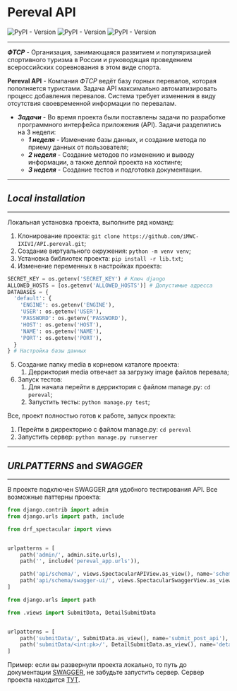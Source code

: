 # Pereval API
![PyPI - Version](https://img.shields.io/pypi/v/Django?label=django)
![PyPI - Version](https://img.shields.io/pypi/v/djangorestframework?label=DRF)
![PyPI - Version](https://img.shields.io/pypi/v/drf-spectacular?label=drf-pectacular)
___
___ФТСР___ - Организация, занимающаяся развитием и популяризацией спортивного туризма в России и 
руководящая проведением всероссийских соревнования в этом виде спорта.

__Pereval API__ - Компания _ФТСР_ ведёт базу горных перевалов, которая пополняется туристами. 
Задача API максимально автоматизировать процесс добавления перевалов.
Система требует изменения в виду отсутствия своевременной информации по перевалам.

+ ___Задачи___ - Во время проекта были поставлены задачи по разработке программного интерфейса приложения (API).
Задачи разделились на 3 недели:
  + ___1 неделя___ - Изменение базы данных, и создание метода по приему данных от пользователя;
  + ___2 неделя___ - Создание методов по изменению и выводу информации, а также деплой проекта на хостинге;
  + ___3 неделя___ - Создание тестов и подготовка документации.
___
## _Local installation_
___
Локальная установка проекта, выполните ряд команд:

1. Клонирование проекта: `git clone https://github.com/iMWC-IXIVI/API.pereval.git`;
2. Создание виртуального окружения: `python -m venv venv`;
3. Установка библиотек проекта: `pip install -r lib.txt`;
4. Изменение переменных в настройках проекта:
```python
SECRET_KEY = os.getenv('SECRET_KEY') # Ключ django
ALLOWED_HOSTS = [os.getenv('ALLOWED_HOSTS')] # Допустимые адресса
DATABASES = {
  'default': {
    'ENGINE': os.getenv('ENGINE'),
    'USER': os.getenv('USER'),
    'PASSWORD': os.getenv('PASSWORD'),
    'HOST': os.getenv('HOST'),
    'NAME': os.getenv('NAME'),
    'PORT': os.getenv('PORT'),
  } 
} # Настройка базы данных
```
5. Создание папку media в корневом каталоге проекта:
   1. Дерриктория media отвечает за загрузку image файлов перевала;
6. Запуск тестов:
   1. Для начала перейти в дерриктория с файлом manage.py: `cd pereval`;
   2. Запустить тесты: `python manage.py test`;
   
Все, проект полностью готов к работе, запуск проекта:
1. Перейти в дирректорию с файлом manage.py: `cd pereval`
2. Запустить сервер: `python manage.py runserver`
___
## _URLPATTERNS_ and _SWAGGER_
___
В проекте подключен SWAGGER для удобного тестирования API. Все возможные паттерны проекта:
```python
from django.contrib import admin
from django.urls import path, include

from drf_spectacular import views


urlpatterns = [
    path('admin/', admin.site.urls),
    path('', include('pereval_app.urls')),

    path('api/schema/', views.SpectacularAPIView.as_view(), name='schema'),
    path('api/schema/swagger-ui/', views.SpectacularSwaggerView.as_view(url_name='schema'), name='swagger-ui'),
]
```
```python
from django.urls import path

from .views import SubmitData, DetailSubmitData


urlpatterns = [
    path('submitData/', SubmitData.as_view(), name='submit_post_api'),
    path('submitData/<int:pk>/', DetailSubmitData.as_view(), name='detail_patch_api'),
]
```
Пример: если вы развернули проекта локально, 
то путь до документации [SWAGGER](http://127.0.0.1:8000/api/schema/swagger-ui/), не забудьте запустить сервер. 
Сервер проекта находится [ТУТ](http://tta3k.pythonanywhere.com/api/schema/swagger-ui/#/).
